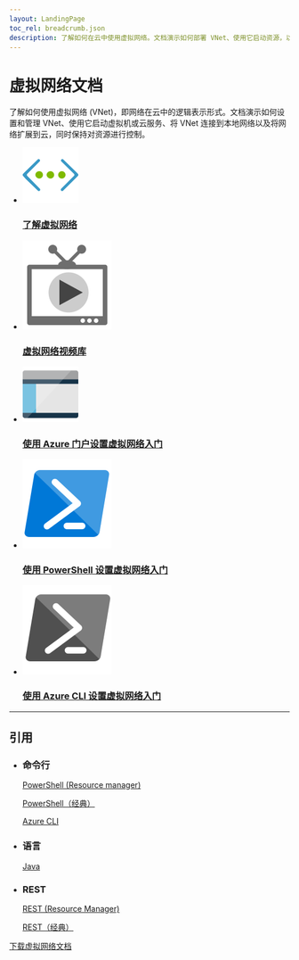 ```yaml
---
layout: LandingPage
toc_rel: breadcrumb.json
description: 了解如何在云中使用虚拟网络。文档演示如何部署 VNet、使用它启动资源，以及将它与本地网络集成。
---
```


# 虚拟网络文档

了解如何使用虚拟网络 (VNet)，即网络在云中的逻辑表示形式。文档演示如何设置和管理 VNet、使用它启动虚拟机或云服务、将 VNet 连接到本地网络以及将网络扩展到云，同时保持对资源进行控制。

<ul class="panelContent cardsFTitle">
    <li><a href="/opsacndocsdemo/Virtual-Network/virtual-networks-overview">
<div class="cardSize"><div class="cardPadding"><div class="card"><div class="cardImageOuter"><div class="cardImage"><img src="media/index/virtual-network.svg" alt="" /></div></div><div class="cardText"><h3>了解虚拟网络</h3></div></div></div>
        </div></a>
</li>
    <li><a href="https://azure.microsoft.com/documentation/videos/index/?services=virtual-network">
<div class="cardSize"><div class="cardPadding"><div class="card"><div class="cardImageOuter"><div class="cardImage"><img src="media/index/video-library.svg" alt="" /></div></div><div class="cardText"><h3>虚拟网络视频库</h3></div></div></div>
        </div></a>
</li>
    <li><a href="/opsacndocsdemo/Virtual-Network/virtual-networks-create-vnet-arm-pportal">
<div class="cardSize"><div class="cardPadding"><div class="card"><div class="cardImageOuter"><div class="cardImage"><img src="media/index/portal.svg" alt="" /></div></div><div class="cardText"><h3>使用 Azure 门户设置虚拟网络入门</h3></div></div></div>
        </div></a>
</li>
    <li><a href="/opsacndocsdemo/Virtual-Network/virtual-networks-create-vnet-arm-ps">
<div class="cardSize"><div class="cardPadding"><div class="card"><div class="cardImageOuter"><div class="cardImage"><img src="media/index/powershell.svg" alt="" /></div></div><div class="cardText"><h3>使用 PowerShell 设置虚拟网络入门</h3></div></div></div>
        </div></a>
</li>
    <li><a href="/opsacndocsdemo/Virtual-Network/virtual-networks-create-vnet-arm-cli">
<div class="cardSize"><div class="cardPadding"><div class="card"><div class="cardImageOuter"><div class="cardImage"><img src="media/index/cli.svg" alt="" /></div></div><div class="cardText"><h3>使用 Azure CLI 设置虚拟网络入门</h3></div></div></div>
        </div></a>
</li>
</ul>

---

<h2>引用</h2>
<ul class="panelContent cardsW">
    <li>
        <div class="cardSize"><div class="cardPadding"><div class="card"><div class="cardText"><h3>命令行</h3><p><a href="/powershell/resourcemanager/azurerm.automation/v2.3.0/azurerm.automation">PowerShell (Resource manager)</a></p><p><a href="/powershell/servicemanagement/azure.automation/v3.1.0/azure.automation">PowerShell（经典）</a></p><p><a href="/cli/azure">Azure CLI</a></p></div></div></div>
        </div>
    </li>
    <li>
        <div class="cardSize"><div class="cardPadding"><div class="card"><div class="cardText"><h3>语言</h3><p><a href="/java/api/">Java</a></p></div></div></div>
        </div>
    </li>
    <li>
        <div class="cardSize"><div class="cardPadding"><div class="card"><div class="cardText"><h3>REST</h3><p><a href="https://msdn.microsoft.com/library/mt163658.aspx">REST (Resource Manager)</a></p><p><a href="https://msdn.microsoft.com/library/jj157182.aspx">REST（经典）</a></p></div></div></div>
        </div>
    </li>
</ul>

<div class="downloadHolder"><a href="https://opbuildstorageprod.blob.core.windows.net/output-pdf-files/zh-cn/Azure.azure-documents/live/virtual-network.pdf">
<div class="img"></div>
        <div class="text">下载虚拟网络文档</div>
    </a>

</div>

<!---HONumber=Mooncake_0206_2017-->